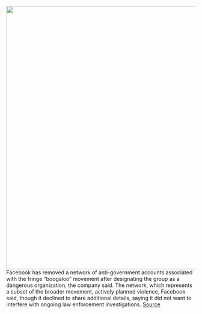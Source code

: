 <img src='https://cdn.vox-cdn.com/thumbor/wT5C0uHh3JkwSSvPxKsNViCm9WA=/0x0:2040x1360/1200x800/filters:focal(857x517:1183x843)/cdn.vox-cdn.com/uploads/chorus_image/image/67001579/acastro_180720_1777_facebook_0001.0.jpg' width='700px' /><br/>
Facebook has removed a network of anti-government accounts associated with the fringe “boogaloo” movement after designating the group as a dangerous organization, the company said. The network, which represents a subset of the broader movement, actively planned violence, Facebook said, though it declined to share additional details, saying it did not want to interfere with ongoing law enforcement investigations.
<a href='https://www.theverge.com/2020/6/30/21308572/facebook-boogaloo-group-network-removal-ban-civil-war-violence'> Source <a/>